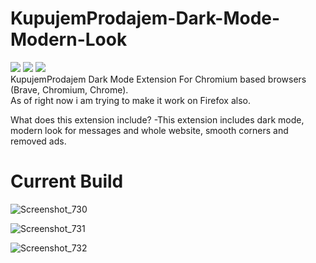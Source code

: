 # KupujemProdajem-Dark-Mode-Modern-Look
<img src="https://img.shields.io/badge/test-phase-brightgreen"> <img src="https://img.shields.io/badge/version-1.0-brightgreen"> <img src="https://img.shields.io/badge/chromium-addon-blue"> <br>
KupujemProdajem Dark Mode Extension For Chromium based browsers (Brave, Chromium, Chrome).<br>
As of right now i am trying to make it work on Firefox also.

What does this extension include?
-This extension includes dark mode, modern look for messages and whole website, smooth corners and removed ads.


<h1>Current Build</h1>

![Screenshot_730](https://user-images.githubusercontent.com/84463361/200092587-c2244b5b-cfd9-4c49-a101-eac38299f6fe.png)

![Screenshot_731](https://user-images.githubusercontent.com/84463361/200092594-23ca33df-34c3-4b87-b641-4d181c32294f.png)

![Screenshot_732](https://user-images.githubusercontent.com/84463361/200092597-34556690-135e-4d46-b49b-2360a38936f5.png)
